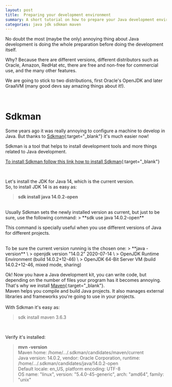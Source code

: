 ```yaml
---
layout: post
title:  Preparing your development environment
summary: A short tutorial on how to prepare your Java development environment         
categories: java jdk sdkman maven
---
```


No doubt the most (maybe the only) annoying thing about Java development is doing the whole preparation before doing the development itself.

Why? Because there are different versions, different distributors such as Oracle, Amazon, RedHat etc, there are free and non-free for commercial use, and the many other features.

We are going to stick to two distributions, first Oracle's OpenJDK and later GraalVM (many good devs say amazing things about it!).

<br/>

# Sdkman
Some years ago it was really annoying to configure a machine to develop in Java. 
But thanks to [Sdkman](https://sdkman.io/){:target="_blank"} it's much easier now!

Sdkman is a tool that helps to install development tools and more things related to Java development. 

[To install Sdkman follow this link how to install Sdkman](https://sdkman.io/install){:target="_blank"}

<br/>

Let's install the JDK for Java 14, which is the current version.  
So, to install JDK 14 is as easy as: 
> **sdk install java 14.0.2-open**
  
<br/>
Usually Sdkman sets the newly installed version as current, but just to be sure, use the following command: 
> **sdk use java 14.0.2-open**

This command is specially useful when you use different versions of Java for different projects. 

<br/>
To be sure the current version running is the chosen one:
> **java -version** \
> openjdk version "14.0.2" 2020-07-14 \
> OpenJDK Runtime Environment (build 14.0.2+12-46) \
> OpenJDK 64-Bit Server VM (build 14.0.2+12-46, mixed mode, sharing)

<br/>

Ok! Now you have a Java development kit, you can write code, but depending on the number of files your program has it becomes annoying.
That's why we install [Maven](https://maven.apache.org/){:target="_blank"}.  
Maven helps you compile and build Java projects. It also manages external libraries and frameworks you're going to use in your projects.   
<br/>
With Sdkman it's easy as:
> sdk install maven 3.6.3

<br/>

Verify it's installed:
> **mvn -version**  
> Maven home: /home/.../.sdkman/candidates/maven/current \
  Java version: 14.0.2, vendor: Oracle Corporation, runtime: /home/.../.sdkman/candidates/java/14.0.2-open \
  Default locale: en_US, platform encoding: UTF-8 \
  OS name: "linux", version: "5.4.0-45-generic", arch: "amd64", family: "unix"
